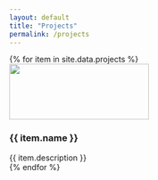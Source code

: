 ```yaml
---
layout: default
title: "Projects"
permalink: /projects
---
```

<div class="project-grid"> 
    {% for item in site.data.projects %}
        <div class="project"> 
            <img src="{{ item.image_path | prepend: site.baseurl }}" width="250" height="100"> 
            <h3>{{ item.name }}</h3>
            {{ item.description }}
        </div>
    {% endfor %}
</div>